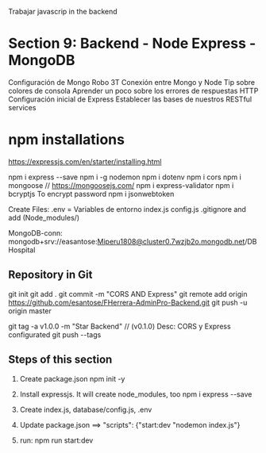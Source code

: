 Trabajar javascrip in the backend

# Section 9: Backend - Node Express - MongoDB
Configuración de Mongo
Robo 3T
Conexión entre Mongo y Node
Tip sobre colores de consola
Aprender un poco sobre los errores de respuestas HTTP
Configuración inicial de Express
Establecer las bases de nuestros RESTful services

# npm installations
https://expressjs.com/en/starter/installing.html

npm i express --save
npm i -g nodemon
npm i dotenv
npm i cors
npm i mongoose //  https://mongoosejs.com/
npm i express-validator
npm i bcryptjs  To encrypt password
npm i jsonwebtoken


Create Files:
.env = Variables de entorno
index.js
config.js
.gitignore  and add (Node_modules/)

MongoDB-conn: 
mongodb+srv://easantose:Miperu1808@cluster0.7wzjb2o.mongodb.net/DBHospital

## Repository in Git
git init
git add .
git commit -m "CORS AND Express"
git remote add origin https://github.com/esantose/FHerrera-AdminPro-Backend.git
git push -u origin master

git tag -a v1.0.0 -m "Star Backend"  // (v0.1.0) Desc: CORS y Express configurated
git push --tags

## Steps of this section
1. 	Create package.json 
	npm init -y
	
2. 	Install expressjs. It will create node_modules, too
	npm i express --save
	
3.	Create index.js, database/config.js, .env

4.	Update package.json ==> "scripts": {"start:dev "nodemon index.js"}

5. run:  npm run start:dev



	
	
	





